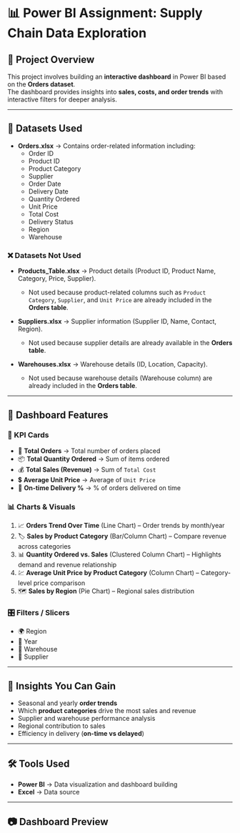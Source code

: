 # 📊 Power BI Assignment: Supply Chain Data Exploration

## 📌 Project Overview  
This project involves building an **interactive dashboard** in Power BI based on the **Orders dataset**.  
The dashboard provides insights into **sales, costs, and order trends** with interactive filters for deeper analysis.  

---

## 📂 Datasets Used  
- **Orders.xlsx** → Contains order-related information including:  
  - Order ID  
  - Product ID  
  - Product Category  
  - Supplier  
  - Order Date  
  - Delivery Date  
  - Quantity Ordered  
  - Unit Price  
  - Total Cost  
  - Delivery Status  
  - Region  
  - Warehouse  

### ❌ Datasets Not Used  
- **Products_Table.xlsx** → Product details (Product ID, Product Name, Category, Price, Supplier).  
  - Not used because product-related columns such as `Product Category`, `Supplier`, and `Unit Price` are already included in the **Orders table**.  

- **Suppliers.xlsx** → Supplier information (Supplier ID, Name, Contact, Region).  
  - Not used because supplier details are already available in the **Orders table**.  

- **Warehouses.xlsx** → Warehouse details (ID, Location, Capacity).  
  - Not used because warehouse details (Warehouse column) are already included in the **Orders table**.  

---

## 🎯 Dashboard Features  

### 🔑 KPI Cards  
- 🛒 **Total Orders** → Total number of orders placed  
- 📦 **Total Quantity Ordered** → Sum of items ordered  
- 💰 **Total Sales (Revenue)** → Sum of `Total Cost`  
- 💲 **Average Unit Price** → Average of `Unit Price`  
- 🚚 **On-time Delivery %** → % of orders delivered on time  

### 📊 Charts & Visuals  
1. 📈 **Orders Trend Over Time** (Line Chart) – Order trends by month/year  
2. 🏷 **Sales by Product Category** (Bar/Column Chart) – Compare revenue across categories  
3. 📊 **Quantity Ordered vs. Sales** (Clustered Column Chart) – Highlights demand and revenue relationship  
4. 💹 **Average Unit Price by Product Category** (Column Chart) – Category-level price comparison  
5. 🗺 **Sales by Region** (Pie Chart) – Regional sales distribution  

### 🎛 Filters / Slicers  
- 🌍 Region  
- 📅 Year  
- 🏬 Warehouse  
- 🤝 Supplier  

---

## 🚀 Insights You Can Gain  
- Seasonal and yearly **order trends**  
- Which **product categories** drive the most sales and revenue  
- Supplier and warehouse performance analysis  
- Regional contribution to sales  
- Efficiency in delivery (**on-time vs delayed**)  

---

## 🛠 Tools Used  
- **Power BI** → Data visualization and dashboard building  
- **Excel** → Data source  

---

## 📷 Dashboard Preview  



